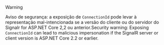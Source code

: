 > [!WARNING]
> <span data-ttu-id="c2fd5-101">Aviso de segurança: a exposição de `ConnectionId` pode levar à representação mal-intencionada se a versão do cliente ou do servidor do Signalr for ASP.NET Core 2,2 ou anterior.</span><span class="sxs-lookup"><span data-stu-id="c2fd5-101">Security warning: Exposing `ConnectionId` can lead to malicious impersonation if the SignalR server or client version is ASP.NET Core 2.2 or earlier.</span></span>
